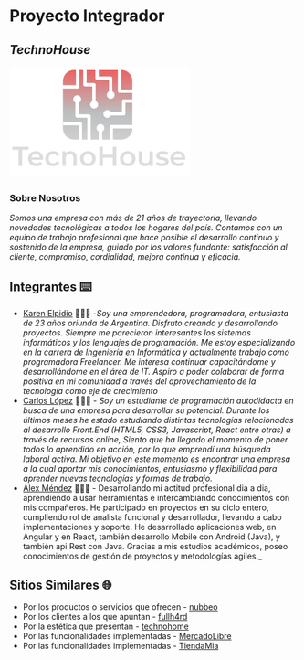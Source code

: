 # Proyecto Integrador  
## ***TechnoHouse*** 
 ![Alt Text](https://raw.githubusercontent.com/Alexus167/grupo_2_technoHouse/main/Logo_.png)

###  Sobre  Nosotros
_Somos una empresa con más de 21 años de trayectoria, llevando novedades tecnológicas a todos los hogares del país. Contamos con un equipo de trabajo profesional que hace posible el desarrollo continuo y sostenido de la empresa, guiado por los valores fundante: satisfacción al cliente, compromiso, cordialidad, mejora continua y eficacia._

## Integrantes  ⌨️

- [Karen Elpidio](https://github.com/KarenElpidio) 👩🏾‍💻
-_Soy una emprendedora, programadora, entusiasta de 23 años oriunda de Argentina. Disfruto creando y desarrollando proyectos. Siempre me parecieron interesantes los sistemas informáticos y los lenguajes de programación. Me estoy especializando en la carrera de Ingeniería en Informática y actualmente trabajo como programadora Freelancer.
Me interesa continuar capacitándome y desarrollándome en el área de IT. Aspiro a poder colaborar de forma positiva en mi comunidad a través del aprovechamiento de la tecnología como eje de crecimiento_
- [Carlos López](https://github.com/karlos2312) 👨🏽‍💻 - 
_Soy un estudiante de programación autodidacta en busca de una empresa para desarrollar su potencial. Durante los últimos meses he estado estudiando distintas tecnologías relacionadas al desarrollo Front.End (HTML5, CSS3, Javascript, React entre otras) a través de recursos online, Siento que ha llegado el momento de poner todos lo aprendido en acción, por lo que emprendí una búsqueda laboral activa. Mi objetivo en este momento es encontrar una empresa a la cual aportar mis conocimientos, entusiasmo y flexibilidad para aprender nuevas tecnologías y formas de trabajo._
- [Alex Méndez](https://github.com/Alexus167) 👨🏽‍💻 - Desarrollando mi actitud profesional dia a dia, aprendiendo a usar herramientas e intercambiando conocimientos con mis compañeros. He participado en proyectos en su ciclo entero, cumpliendo rol de analista funcional y desarrollador, llevando a cabo implementaciones y soporte. He desarrollado aplicaciones web, en Angular y en React, también desarrollo Mobile con Android (Java), y también api Rest con Java. Gracias a mis estudios académicos, poseo conocimientos de gestión de proyectos y metodologías agiles._

##  Sitios Similares  🌐
    
* Por los productos o servicios que ofrecen - [nubbeo](https://www.nubbeo.com.ar/)
* Por los clientes a los que apuntan - [fullh4rd](https://www.fullh4rd.com.ar/)
* Por la estética que presentan - [technohome](https://www.technohome.com.ar/)
* Por las funcionalidades implementadas - [MercadoLibre](https://www.mercadolibre.com.ar/)
* Por las funcionalidades implementadas - [TiendaMia](https://tiendamia.com/ar/)
